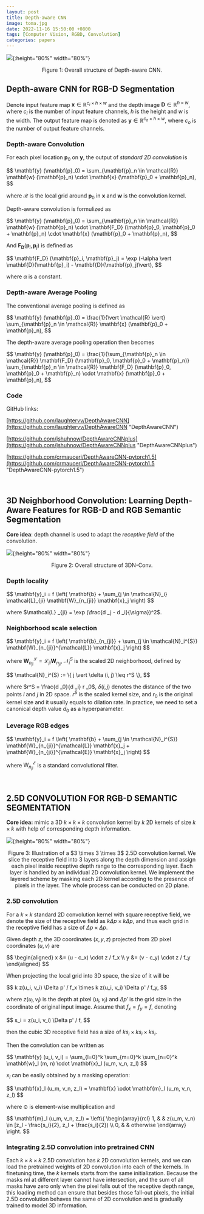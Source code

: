 ```yaml
---
layout: post
title: Depth-aware CNN
image: toma.jpg
date: 2022-11-16 15:50:00 +0800
tags: [Computer Vision, RGBD, Convolution]
categories: papers
---
```


![](https://github.com/Zanue/Zanue.github.io/raw/main/images/blog_img/depth-aware-cnn/depth-aware-cnn-structure.jpg){:height="80%" width="80%"}  
<center style="font-size:14px">Figure 1: Overall structure of Depth-aware CNN.</center> 


## Depth-aware CNN for RGB-D Segmentation
Denote input feature map $\mathbf{x} \in \mathbb{R}^{c _i \times h \times w}$ and the depth image $\mathbf{D} \in \mathbb{R}^{h \times w}$, where $c _i$ is the number of input feature channels, $h$ is the height and $w$ is the width. The output feature map is denoted as $\mathbf{y} \in \mathbb{R}^{c _o \times h \times w}$, where $c _o$ is the number of output feature channels.

### Depth-aware Convolution
For each pixel location $\mathbf{p} _0$ on $\mathbf{y}$, the output of *standard 2D convolution* is

<p>
$$
\mathbf{y} (\mathbf{p}_0) = \sum_{\mathbf{p}_n \in \mathcal{R}} \mathbf{w} (\mathbf{p}_n) \cdot \mathbf{x} (\mathbf{p}_0 + \mathbf{p}_n),
$$
</p>

where $\mathcal{R}$ is the local grid around $\mathbf{p} _0$ in $\mathbf{x}$ and $\mathbf{w}$ is the convolution kernel.

Depth-aware convolution is formulized as

<p>
$$
\mathbf{y} (\mathbf{p}_0) = \sum_{\mathbf{p}_n \in \mathcal{R}} \mathbf{w} (\mathbf{p}_n) \cdot \mathbf{F_D} (\mathbf{p}_0, \mathbf{p}_0 + \mathbf{p}_n) \cdot \mathbf{x} (\mathbf{p}_0 + \mathbf{p}_n),
$$
</p>

And $\mathbf{F _D} (\mathbf{p} _i, \mathbf{p} _j)$ is defined as

<p>
$$
\mathbf{F_D} (\mathbf{p}_i, \mathbf{p}_j) = \exp (-\alpha \vert \mathbf{D}(\mathbf{p}_i) - \mathbf{D}(\mathbf{p}_j)\vert),
$$
</p>

where $\alpha$ is a constant.


### Depth-aware Average Pooling
The conventional average pooling is defined as

<p>
$$
\mathbf{y} (\mathbf{p}_0) = \frac{1}{\vert \mathcal{R} \vert} \sum_{\mathbf{p}_n \in \mathcal{R}} \mathbf{x} (\mathbf{p}_0 + \mathbf{p}_n),
$$
</p>

The depth-aware average pooling operation then becomes

<p>
$$
\mathbf{y} (\mathbf{p}_0) = \frac{1}{\sum_{\mathbf{p}_n \in \mathcal{R}} \mathbf{F_D} (\mathbf{p}_0, \mathbf{p}_0 + \mathbf{p}_n)} \sum_{\mathbf{p}_n \in \mathcal{R}} \mathbf{F_D} (\mathbf{p}_0, \mathbf{p}_0 + \mathbf{p}_n) \cdot \mathbf{x} (\mathbf{p}_0 + \mathbf{p}_n),
$$
</p>


### Code
GitHub links:

[https://github.com/laughtervv/DepthAwareCNN](https://github.com/laughtervv/DepthAwareCNN "DepthAwareCNN")

[https://github.com/jshuhnow/DepthAwareCNNplus](https://github.com/jshuhnow/DepthAwareCNNplus "DepthAwareCNNplus")

[https://github.com/crmauceri/DepthAwareCNN-pytorch1.5](https://github.com/crmauceri/DepthAwareCNN-pytorch1.5 "DepthAwareCNN-pytorch1.5")


<br/>


## 3D Neighborhood Convolution: Learning Depth-Aware Features for RGB-D and RGB Semantic Segmentation

**Core idea**: depth channel is used to adapt the *receptive field* of the convolution.

![](https://github.com/Zanue/Zanue.github.io/raw/main/images/blog_img/depth-aware-cnn/3dn-conv-structure.jpg){:height="80%" width="80%"}  
<center style="font-size:14px">Figure 2: Overall structure of 3DN-Conv.</center> 


### Depth locality

<p>
$$
\mathbf{y}_i = f \left( \mathbf{b} + \sum_{j \in \mathcal{N}_i} \mathcal{L}_{ji} \mathbf{W}_{n_{ji}} \mathbf{x}_j \right)
$$
</p>

where $\mathcal{L} _{ji} = \exp (\frac{d _j - d _i}{\sigma})^2$.


### Neighborhood scale selection

<p>
$$
\mathbf{y}_i = f \left( \mathbf{b}_{n_{ji}} + \sum_{j \in \mathcal{N}_i^{S}} \mathbf{W}_{n_{ji}}^{\mathcal{L}} \mathbf{x}_j \right)
$$
</p>

where $\mathbf{W} _{n _{ji}}^{\mathcal{L}} = \mathcal{L} _{ji} \mathbf{W} _{n _{ji}}$, $\mathcal{N} _i^{S}$ is the scaled 2D neighborhood, defined by

<p>
$$
\mathcal{N}_i^{S} := \{ j \vert \delta (i, j) \leq r^S \},
$$
</p>

where $r^S = \frac{d _0}{d _i} r _0$, $\delta (i, j)$ denotes the distance of the two points $i$ and $j$ in 2D space. $r^S$ is the scaled kernel size, and $r _0$ is the original kernel size and it usually equals to dilation rate. In practice, we need to set a canonical depth value $d _0$ as a hyperparameter.

### Leverage RGB edges

<p>
$$
\mathbf{y}_i = f \left( \mathbf{b} + \sum_{j \in \mathcal{N}_i^{S}} \mathbf{W}_{n_{ji}}^{\mathcal{L}} \mathbf{x}_j + \mathbf{W}_{n_{ji}}^{\mathcal{E}} \mathbf{x}_j \right)
$$
</p>

where $\mathrm{W} _{n _{ji}}^{\mathcal{E}}$ is a standard convolutional filter.


<br/>

## 2.5D CONVOLUTION FOR RGB-D SEMANTIC SEGMENTATION

**Core idea:** mimic a 3D $k \times k \times k$ convolution kernel by $k$ 2D kernels of size $k \times k$ with help of corresponding depth information.

![](https://github.com/Zanue/Zanue.github.io/raw/main/images/blog_img/depth-aware-cnn/2.5d-conv-structure.jpg){:height="80%" width="80%"}  
<center style="font-size:14px">Figure 3: Illustration of a $3 \times 3 \times 3$ 2.5D convolution kernel. We slice the receptive field into 3 layers along the depth dimension and assign each pixel inside receptive depth range to the corresponding layer. Each layer is handled by an individual 2D convolution kernel. We implement the layered scheme by masking each 2D kernel according to the presence of pixels in the layer. The whole process can be conducted on 2D plane. </center> 

### 2.5D convolution
For a $k \times k$ standard 2D convolution kernel with square receptive field, we denote the size of the receptive field as $k \Delta p \times k \Delta p$, and thus each grid in the receptive field has a size of $\Delta p \times \Delta p$.

Given depth $z$, the 3D coordinates $(x, y, z)$ projected from 2D pixel coordinates $(u, v)$ are

<p>
$$
\begin{aligned}
    x &= (u - c_x) \cdot z / f_x \\
    y &= (v - c_y) \cdot z / f_y
\end{aligned}
$$
</p>

When projecting the local grid into 3D space, the size of it will be

<p>
$$
k z(u_i, v_i) \Delta p' / f_x \times k z(u_i, v_i) \Delta p' / f_y,
$$
</p>

where $z(u_ i, v_ i)$ is the depth at pixel $(u_ i, v_ i)$ and $\Delta p'$ is the grid size in the coordinate of original input image. Assume that $f_ x = f_ y = f$, denoting

<p>
$$
s_i = z(u_i, v_i) \Delta p' / f,
$$
</p>

then the cubic 3D receptive field has a size of $ks_ i \times ks_ i \times ks_ i$.

Then the convolution can be written as

<p>
$$
\mathbf{y} (u_i, v_i) = \sum_{l=0}^k \sum_{m=0}^k \sum_{n=0}^k \mathbf{w}_l (m, n) \cdot \mathbf{x}_l (u_m, v_n, z_l)
$$
</p>

$x_ l$ can be easily obtained by a masking operation:

<p>
$$
\mathbf{x}_l (u_m, v_n, z_l) = \mathbf{x} \odot \mathbf{m}_l (u_m, v_n, z_l)
$$
</p>

where $\odot$ is element-wise multiplication and

<p>
$$
\mathbf{m}_l (u_m, v_n, z_l) = \left\{
\begin{array}{rcl}
1,       &      & z(u_m, v_n) \in [z_l - \frac{s_i}{2}, z_l + \frac{s_i}{2}) \\
0,     &      & otherwise
\end{array} \right.
$$
</p>


### Integrating 2.5D convolution into pretrained CNN
Each $k \times k \times k$ 2.5D convolution has $k$ 2D convolution kernels, and we can load the pretrained weights of 2D convolution into each of the kernels. In finetuning time, the $k$ kernels starts from the same initialization. Because the masks ml at different layer cannot have intersection, and the sum of all masks have zero only when the pixel falls out of the receptive depth range, this loading method can ensure that besides those fall-out pixels, the initial 2.5D convolution behaves the same of 2D convolution and is gradually trained to model 3D information.

